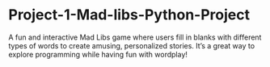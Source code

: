 # Project-1-Mad-libs-Python-Project
A fun and interactive Mad Libs game where users fill in blanks with different types of words to create amusing, personalized stories. It’s a great way to explore programming while having fun with wordplay!
